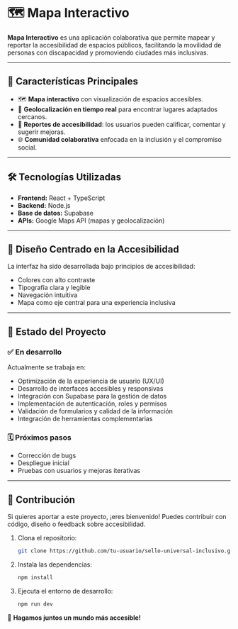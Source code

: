 # 🗺️ Mapa Interactivo

**Mapa Interactivo** es una aplicación colaborativa que permite mapear y reportar la accesibilidad de espacios públicos, facilitando la movilidad de personas con discapacidad y promoviendo ciudades más inclusivas.

---

## 📌 Características Principales

- 🗺️ **Mapa interactivo** con visualización de espacios accesibles.
- 📍 **Geolocalización en tiempo real** para encontrar lugares adaptados cercanos.
- 🏢 **Reportes de accesibilidad**: los usuarios pueden calificar, comentar y sugerir mejoras.
- 🌐 **Comunidad colaborativa** enfocada en la inclusión y el compromiso social.

---

## 🛠️ Tecnologías Utilizadas

- **Frontend:** React + TypeScript  
- **Backend:** Node.js  
- **Base de datos:** Supabase  
- **APIs:** Google Maps API (mapas y geolocalización)

---

## 🎨 Diseño Centrado en la Accesibilidad

La interfaz ha sido desarrollada bajo principios de accesibilidad:  
- Colores con alto contraste  
- Tipografía clara y legible  
- Navegación intuitiva  
- Mapa como eje central para una experiencia inclusiva

---

## 🚧 Estado del Proyecto

### ✅ En desarrollo

Actualmente se trabaja en:

- Optimización de la experiencia de usuario (UX/UI)
- Desarrollo de interfaces accesibles y responsivas
- Integración con Supabase para la gestión de datos
- Implementación de autenticación, roles y permisos
- Validación de formularios y calidad de la información
- Integración de herramientas complementarias

### 🗓️ Próximos pasos

- Corrección de bugs
- Despliegue inicial
- Pruebas con usuarios y mejoras iterativas

---

## 🤝 Contribución
Si quieres aportar a este proyecto, ¡eres bienvenido! Puedes contribuir con código, diseño o feedback sobre accesibilidad.

1. Clona el repositorio:
   ```bash
   git clone https://github.com/tu-usuario/sello-universal-inclusivo.git](https://github.com/cortesantonio/MapaInteractivo.git
   ```
2. Instala las dependencias:
   ```bash
   npm install
   ```
3. Ejecuta el entorno de desarrollo:
   ```bash
   npm run dev
   ```
💙 **Hagamos juntos un mundo más accesible!**
